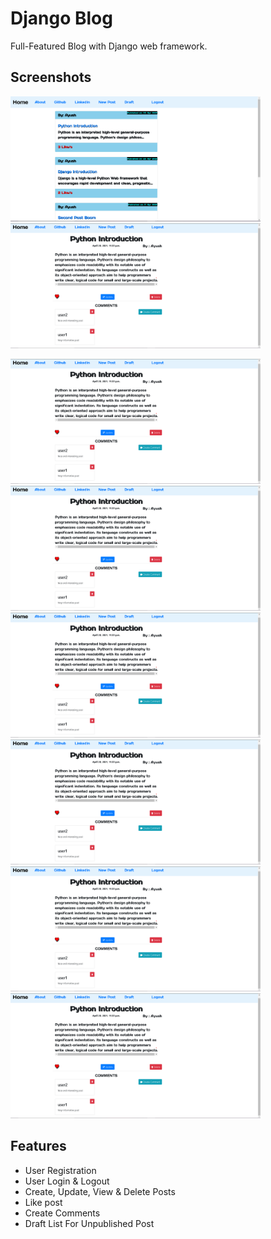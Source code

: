 # Django Blog

Full-Featured Blog with Django web framework.

## Screenshots

<img src="blog/static/images/home_view.png" width="400" height="200"> <img src="blog/static/images/detail_post.png" width="400" height="200">

<img src="blog/static/images/detail_post.png" width="400" height="200">

<img src="blog/static/images/detail_post.png" width="400" height="200">

<img src="blog/static/images/detail_post.png" width="400" height="200">

<img src="blog/static/images/detail_post.png" width="400" height="200">

<img src="blog/static/images/detail_post.png" width="400" height="200">

<img src="blog/static/images/detail_post.png" width="400" height="200">


## Features
- User Registration
- User Login & Logout
- Create, Update, View & Delete Posts
- Like post
- Create Comments
- Draft List For Unpublished Post


